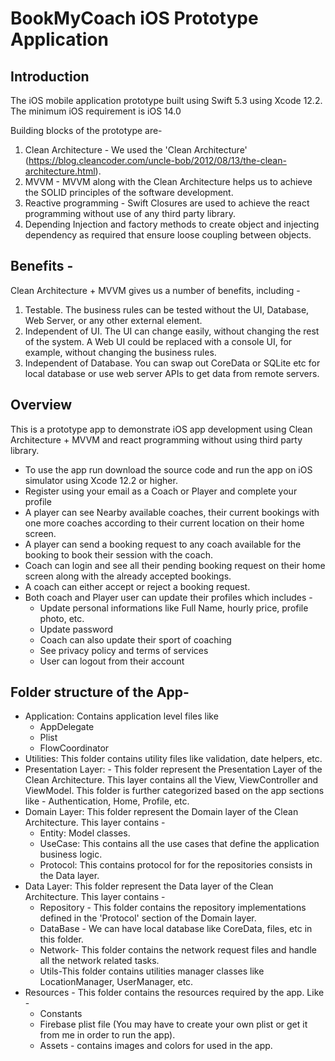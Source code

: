 # BookMyCoach iOS Prototype Application

## Introduction

The iOS mobile application prototype built using Swift 5.3 using Xcode 12.2. The minimum iOS requirement is iOS 14.0

Building blocks of the prototype are- 

1. Clean Architecture  - We used the 'Clean Architecture' (https://blog.cleancoder.com/uncle-bob/2012/08/13/the-clean-architecture.html).
2. MVVM - MVVM along with the Clean Architecture helps us to achieve the SOLID principles of the software development.
3. Reactive programming - Swift Closures are used to achieve the react programming without use of any third party library. 
4. Depending Injection and factory methods to create object and injecting dependency as required that ensure loose coupling between objects. 

## Benefits - 
Clean Architecture +  MVVM gives us a number of benefits, including - 

1. Testable. The business rules can be tested without the UI, Database, Web Server, or any other external element.
2. Independent of UI. The UI can change easily, without changing the rest of the system. A Web UI could be replaced with a console UI, for example, without changing the business rules.
3. Independent of Database. You can swap out CoreData or SQLite etc for local database or use web server APIs to get data from remote servers.

## Overview

This is a prototype app to demonstrate iOS app development using Clean Architecture + MVVM and react programming without using third party library.

- To use the app run download the source code and run the app on iOS simulator using Xcode 12.2 or higher.
- Register using your email as a Coach or Player and complete your profile
-  A player can see Nearby available coaches, their current bookings with one more coaches according to their current location on their home screen.
- A player can send a booking request to any coach available for the booking to book their session with the coach.
- Coach can login and see all their pending booking request on their home screen along with the already accepted bookings.
 - A coach can either accept or reject a booking request.
 - Both coach and Player user can update their profiles which includes -
   - Update personal informations like Full Name, hourly price, profile photo, etc.
   - Update password
   - Coach can also update their sport of coaching 
   -  See privacy policy and terms of services
   - User can logout from their account

## Folder structure of the App- 

- Application: Contains application level files like 
    - AppDelegate
    - Plist
    - FlowCoordinator 
- Utilities: This folder contains utility files like validation, date helpers, etc.
- Presentation Layer: - This folder represent the Presentation Layer of the Clean Architecture. This layer contains all the View, ViewController and ViewModel. This folder is further categorized based on the app sections like - Authentication, Home, Profile, etc.
- Domain Layer:  This folder represent the Domain layer of the Clean Architecture. This layer contains -
    - Entity: Model classes.
    - UseCase: This contains all the use cases that define the application business logic.
    - Protocol: This contains protocol for for the repositories consists in the Data layer.
- Data Layer: This folder represent the Data layer of the Clean Architecture. This layer contains -
    - Repository - This folder contains the repository implementations defined in the 'Protocol' section of the Domain layer.
    - DataBase - We can have local database like CoreData, files, etc in this folder.
    - Network- This folder contains the network request files and handle all the network related tasks.
    - Utils-This folder contains utilities manager classes like LocationManager, UserManager, etc.
- Resources - This folder contains the resources required by the app. Like -
    - Constants
    - Firebase plist file (You may have to create your own plist or get it from me in order to run the app).
    - Assets - contains images and colors for used in the app.
